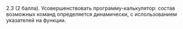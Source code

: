 2.3 (2 балла). Усовершенствовать программу-калькулятор: состав возможных
команд определяется динамически, с использованием указателей на функции.